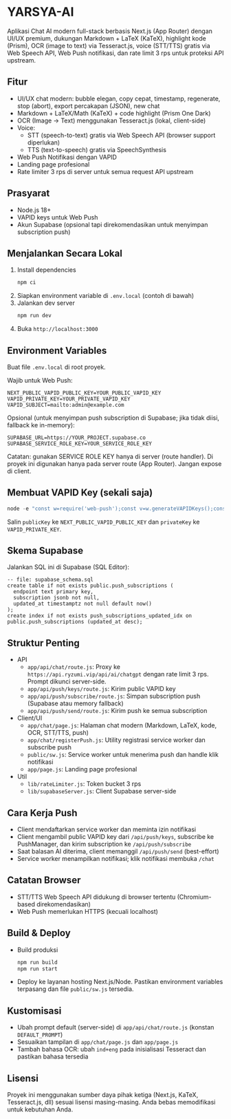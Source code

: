 # YARSYA-AI

Aplikasi Chat AI modern full-stack berbasis Next.js (App Router) dengan UI/UX premium, dukungan Markdown + LaTeX (KaTeX), highlight kode (Prism), OCR (image to text) via Tesseract.js, voice (STT/TTS) gratis via Web Speech API, Web Push notifikasi, dan rate limit 3 rps untuk proteksi API upstream.

## Fitur
- UI/UX chat modern: bubble elegan, copy cepat, timestamp, regenerate, stop (abort), export percakapan (JSON), new chat
- Markdown + LaTeX/Math (KaTeX) + code highlight (Prism One Dark)
- OCR (Image → Text) menggunakan Tesseract.js (lokal, client-side)
- Voice:
  - STT (speech-to-text) gratis via Web Speech API (browser support diperlukan)
  - TTS (text-to-speech) gratis via SpeechSynthesis
- Web Push Notifikasi dengan VAPID
- Landing page profesional
- Rate limiter 3 rps di server untuk semua request API upstream

## Prasyarat
- Node.js 18+
- VAPID keys untuk Web Push
- Akun Supabase (opsional tapi direkomendasikan untuk menyimpan subscription push)

## Menjalankan Secara Lokal
1. Install dependencies
   ```bash
   npm ci
   ```
2. Siapkan environment variable di `.env.local` (contoh di bawah)
3. Jalankan dev server
   ```bash
   npm run dev
   ```
4. Buka `http://localhost:3000`

## Environment Variables
Buat file `.env.local` di root proyek.

Wajib untuk Web Push:
```
NEXT_PUBLIC_VAPID_PUBLIC_KEY=YOUR_PUBLIC_VAPID_KEY
VAPID_PRIVATE_KEY=YOUR_PRIVATE_VAPID_KEY
VAPID_SUBJECT=mailto:admin@example.com
```

Opsional (untuk menyimpan push subscription di Supabase; jika tidak diisi, fallback ke in-memory):
```
SUPABASE_URL=https://YOUR_PROJECT.supabase.co
SUPABASE_SERVICE_ROLE_KEY=YOUR_SERVICE_ROLE_KEY
```

Catatan: gunakan SERVICE ROLE KEY hanya di server (route handler). Di proyek ini digunakan hanya pada server route (App Router). Jangan expose di client.

## Membuat VAPID Key (sekali saja)
```js
node -e "const w=require('web-push');const v=w.generateVAPIDKeys();console.log(v)"
```
Salin `publicKey` ke `NEXT_PUBLIC_VAPID_PUBLIC_KEY` dan `privateKey` ke `VAPID_PRIVATE_KEY`.

## Skema Supabase
Jalankan SQL ini di Supabase (SQL Editor):

```
-- file: supabase_schema.sql
create table if not exists public.push_subscriptions (
  endpoint text primary key,
  subscription jsonb not null,
  updated_at timestamptz not null default now()
);
create index if not exists push_subscriptions_updated_idx on public.push_subscriptions (updated_at desc);
```

## Struktur Penting
- API
  - `app/api/chat/route.js`: Proxy ke `https://api.ryzumi.vip/api/ai/chatgpt` dengan rate limit 3 rps. Prompt dikunci server-side.
  - `app/api/push/keys/route.js`: Kirim public VAPID key
  - `app/api/push/subscribe/route.js`: Simpan subscription push (Supabase atau memory fallback)
  - `app/api/push/send/route.js`: Kirim push ke semua subscription
- Client/UI
  - `app/chat/page.js`: Halaman chat modern (Markdown, LaTeX, kode, OCR, STT/TTS, push)
  - `app/chat/registerPush.js`: Utility registrasi service worker dan subscribe push
  - `public/sw.js`: Service worker untuk menerima push dan handle klik notifikasi
  - `app/page.js`: Landing page profesional
- Util
  - `lib/rateLimiter.js`: Token bucket 3 rps
  - `lib/supabaseServer.js`: Client Supabase server-side

## Cara Kerja Push
- Client mendaftarkan service worker dan meminta izin notifikasi
- Client mengambil public VAPID key dari `/api/push/keys`, subscribe ke PushManager, dan kirim subscription ke `/api/push/subscribe`
- Saat balasan AI diterima, client memanggil `/api/push/send` (best-effort)
- Service worker menampilkan notifikasi; klik notifikasi membuka `/chat`

## Catatan Browser
- STT/TTS Web Speech API didukung di browser tertentu (Chromium-based direkomendasikan)
- Web Push memerlukan HTTPS (kecuali localhost)

## Build & Deploy
- Build produksi
  ```bash
  npm run build
  npm run start
  ```
- Deploy ke layanan hosting Next.js/Node. Pastikan environment variables terpasang dan file `public/sw.js` tersedia.

## Kustomisasi
- Ubah prompt default (server-side) di `app/api/chat/route.js` (konstan `DEFAULT_PROMPT`)
- Sesuaikan tampilan di `app/chat/page.js` dan `app/page.js`
- Tambah bahasa OCR: ubah `ind+eng` pada inisialisasi Tesseract dan pastikan bahasa tersedia

## Lisensi
Proyek ini menggunakan sumber daya pihak ketiga (Next.js, KaTeX, Tesseract.js, dll) sesuai lisensi masing-masing. Anda bebas memodifikasi untuk kebutuhan Anda.
